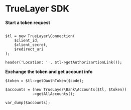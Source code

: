 # TrueLayer SDK

__Start a token request__
```

$tl = new TrueLayer\Connection(
    $client_id,
    $client_secret,
    $redirect_uri
);

header('Location: ' . $tl->getAuthorizartionLink());
```

__Exchange the token and get account info__
```
$token = $tl->getOauthToken($code);

$accounts = (new TrueLayer\Bank\Accounts($tl, $token))
            ->getAllAccounts();

var_dump($accounts);
```
